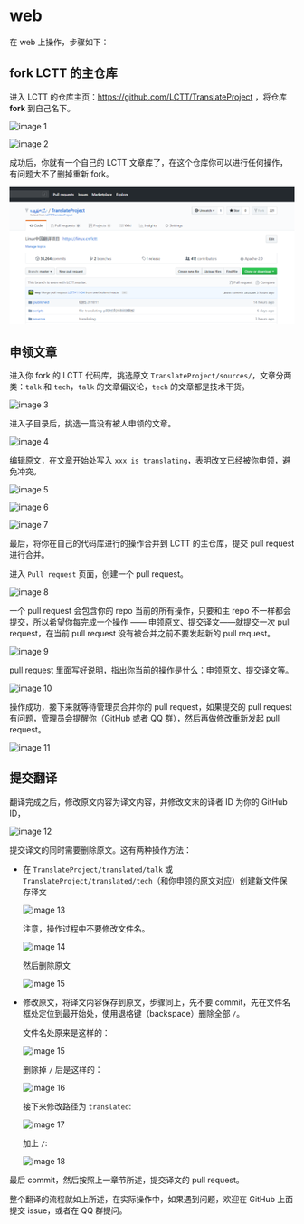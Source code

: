 # web

在 web 上操作，步骤如下：

## fork LCTT 的主仓库

进入 LCTT 的仓库主页：https://github.com/LCTT/TranslateProject ，将仓库 **fork** 到自己名下。

![image 1](../images/guide_images/fork_repo1.png)

![image 2](../images/guide_images/fork_repo2.png)

成功后，你就有一个自己的 LCTT 文章库了，在这个仓库你可以进行任何操作，有问题大不了删掉重新 fork。

![image 3](../images/guide_images/fork_repo3.png)

## 申领文章

进入你 fork 的 LCTT 代码库，挑选原文 `TranslateProject/sources/`，文章分两类：`talk` 和 `tech`，`talk` 的文章偏议论，`tech` 的文章都是技术干货。

![image 3](../images/guide_images/tran1.png)

进入子目录后，挑选一篇没有被人申领的文章。

![image 4](../images/guide_images/tran2.png)

编辑原文，在文章开始处写入 `xxx is translating`，表明改文已经被你申领，避免冲突。

![image 5](../images/guide_images/tran3.png)

![image 6](../images/guide_images/tran4.png)

![image 7](../images/guide_images/tran5.png)

最后，将你在自己的代码库进行的操作合并到 LCTT 的主仓库，提交 pull request 进行合并。

进入 `Pull request` 页面，创建一个 pull request。

![image 8](../images/guide_images/pr1.png)

一个 pull request 会包含你的 repo 当前的所有操作，只要和主 repo 不一样都会提交，所以希望你每完成一个操作 —— 申领原文、提交译文——就提交一次 pull request，在当前 pull request 没有被合并之前不要发起新的 pull request。

![image 9](../images/guide_images/pr2.png)

pull request 里面写好说明，指出你当前的操作是什么：申领原文、提交译文等。

![image 10](../images/guide_images/pr3.png)

操作成功，接下来就等待管理员合并你的 pull request，如果提交的 pull request 有问题，管理员会提醒你（GitHub 或者 QQ 群），然后再做修改重新发起 pull request。

![image 11](../images/guide_images/pr4.png)

## 提交翻译

翻译完成之后，修改原文内容为译文内容，并修改文末的译者 ID 为你的 GitHub ID，

![image 12](../images/guide_images/ptran1.png)

提交译文的同时需要删除原文。这有两种操作方法：

* 在 `TranslateProject/translated/talk` 或 `TranslateProject/translated/tech`（和你申领的原文对应）创建新文件保存译文

    ![image 13](../images/guide_images/ptran2.png)

    注意，操作过程中不要修改文件名。

    ![image 14](../images/guide_images/ptran4.png)

    然后删除原文

    ![image 15](../images/guide_images/ptran3.png)

* 修改原文，将译文内容保存到原文，步骤同上，先不要 commit，先在文件名框处定位到最开始处，使用退格键（backspace）删除全部 `/`。

    文件名处原来是这样的：

    ![image 15](../images/guide_images/ptran5.png)

    删除掉 `/` 后是这样的：

    ![image 16](../images/guide_images/ptran6.png)

    接下来修改路径为 `translated`:

    ![image 17](../images/guide_images/ptran7.png)

    加上 `/`:

    ![image 18](../images/guide_images/ptran8.png)

最后 commit，然后按照上一章节所述，提交译文的 pull request。

整个翻译的流程就如上所述，在实际操作中，如果遇到问题，欢迎在 GitHub 上面提交 issue，或者在 QQ 群提问。
